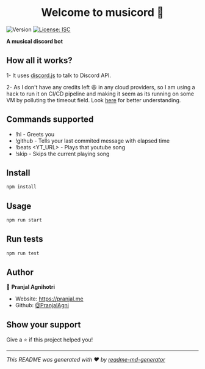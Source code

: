 <h1 align="center">Welcome to musicord 👋</h1>
<p>
  <img alt="Version" src="https://user-images.githubusercontent.com/26196076/128060383-de8ce577-1042-4362-aeaa-be334b776ecd.png" />
  <a href="#" target="_blank">
    <img alt="License: ISC" src="https://img.shields.io/badge/License-ISC-yellow.svg" />
  </a>
</p>

**A musical discord bot**

## How all it works?

1- It uses [discord.js](https://discord.js.org/#/) to talk to Discord API.

2- As I don't have any credits left 😆 in any cloud providers, so I am using a hack to run it on CI/CD pipeline and making it seem as its running on some VM by polluting the timeout field. Look [here](https://github.com/PranjalAgni/Musicord/blob/master/.github/workflows/) for better understanding.

## Commands supported

- !hi - Greets you
- !github - Tells your last commited message with elapsed time
- !beats <YT_URL> - Plays that youtube song
- !skip - Skips the current playing song

## Install

```sh
npm install
```

## Usage

```sh
npm run start
```

## Run tests

```sh
npm run test
```

## Author

👤 **Pranjal Agnihotri**

- Website: https://pranjal.me
- Github: [@PranjalAgni](https://github.com/PranjalAgni)

## Show your support

Give a ⭐️ if this project helped you!

---

_This README was generated with ❤️ by [readme-md-generator](https://github.com/kefranabg/readme-md-generator)_
